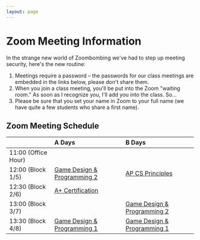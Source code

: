 ```yaml
---
layout: page
---
```

# Zoom Meeting Information

In the strange new world of Zoombombing we've had to step up meeting security, here's the new routine:
1. Meetings require a password – the passwords for our class meetings are embedded in the links below, please don't share them.
1. When you join a class meeting, you'll be put into the Zoom "waiting room." As soon as I recognize you, I'll add you into the class. So…
1. Please be sure that you set your name in Zoom to your full name (we have quite a few students who share a first name).

## Zoom Meeting Schedule

|                     | A Days                              | B Days
| :---                | :---                                | :---
| 11:00 (Office Hour) | 
| 12:00 (Block 1/5)   | [Game Design & Programming 2][gdp2] | [AP CS Principles][csp]
| 12:30 (Block 2/6)   | [A+ Certification][a+]              |
| 13:00 (Block 3/7)   |                                     | [Game Design & Programming 2][gdp2]
| 13:30 (Block 4/8)   | [Game Design & Programming 1][gdp1] | [Game Design & Programming 1][gdp1]

[a+]: <https://zoom.us/j/374869425?pwd=bUdwQXlKY3luTmdLb1RlNjJOWlFLZz09>
[csp]: <https://zoom.us/j/374869425?pwd=bUdwQXlKY3luTmdLb1RlNjJOWlFLZz09>
[gdp1]: <https://zoom.us/j/317906877?pwd=RTJjUDdycXlhbDdtVHVaeFJIbjVkZz09>
[gdp2]: <https://zoom.us/j/107843286?pwd=b2N3QXFpZGVOQ0pmczlxcnZtWDFTUT09>
